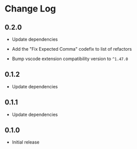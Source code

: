 # Change Log

## 0.2.0

- Update dependencies

- Add the "Fix Expected Comma" codefix to list of refactors

- Bump vscode extension compatibility version to `^1.47.0`

## 0.1.2

- Update dependencies

## 0.1.1

- Update dependencies

## 0.1.0

- Initial release

